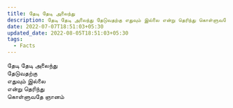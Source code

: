 ```yaml
---
title: தேடி தேடி அலைந்து
description: தேடி தேடி அலைந்து தேடுவதற்கு எதுவும் இல்லை என்று தெரிந்து கொள்ளுவதே ஞானம்.
date: 2022-07-07T18:51:03+05:30
updated_date: 2022-08-05T18:51:03+05:30
tags:
  - Facts
---
```


தேடி தேடி அலைந்து  
தேடுவதற்கு  
எதுவும் இல்லை  
என்று தெரிந்து  
கொள்ளுவதே ஞானம்
